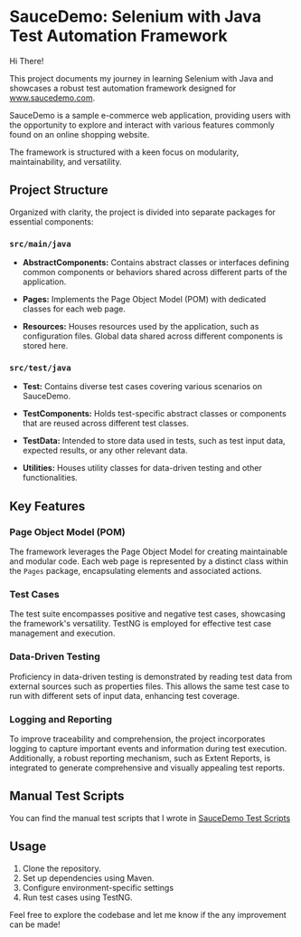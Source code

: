 # SauceDemo: Selenium with Java Test Automation Framework

Hi There! 

This project documents my journey in learning Selenium with Java and showcases a robust test automation framework designed for www.saucedemo.com.

SauceDemo is a sample e-commerce web application, providing users with the opportunity to explore and interact with various features commonly found on an online shopping website.

The framework is structured with a keen focus on modularity, maintainability, and versatility.

## Project Structure

Organized with clarity, the project is divided into separate packages for essential components:

### `src/main/java`

- **AbstractComponents:** Contains abstract classes or interfaces defining common components or behaviors shared across different parts of the application.

- **Pages:** Implements the Page Object Model (POM) with dedicated classes for each web page.

- **Resources:** Houses resources used by the application, such as configuration files. Global data shared across different components is stored here.

### `src/test/java`

- **Test:** Contains diverse test cases covering various scenarios on SauceDemo.

- **TestComponents:** Holds test-specific abstract classes or components that are reused across different test classes.

- **TestData:** Intended to store data used in tests, such as test input data, expected results, or any other relevant data.

- **Utilities:** Houses utility classes for data-driven testing and other functionalities.

## Key Features

### Page Object Model (POM)

The framework leverages the Page Object Model for creating maintainable and modular code. Each web page is represented by a distinct class within the `Pages` package, encapsulating elements and associated actions.

### Test Cases

The test suite encompasses positive and negative test cases, showcasing the framework's versatility. TestNG is employed for effective test case management and execution.

### Data-Driven Testing

Proficiency in data-driven testing is demonstrated by reading test data from external sources such as properties files. This allows the same test case to run with different sets of input data, enhancing test coverage.

### Logging and Reporting

To improve traceability and comprehension, the project incorporates logging to capture important events and information during test execution. Additionally, a robust reporting mechanism, such as Extent Reports, is integrated to generate comprehensive and visually appealing test reports.

## Manual Test Scripts

You can find the manual test scripts that I wrote in [SauceDemo Test Scripts](https://docs.google.com/spreadsheets/d/10LuKWl6Zu-VmP7f06Y-976lba1XM7Zjb7WT17w1uurE/edit?usp=sharing)

## Usage

1. Clone the repository.
2. Set up dependencies using Maven.
3. Configure environment-specific settings
4. Run test cases using TestNG.

Feel free to explore the codebase and let me know if the any improvement can be made!


